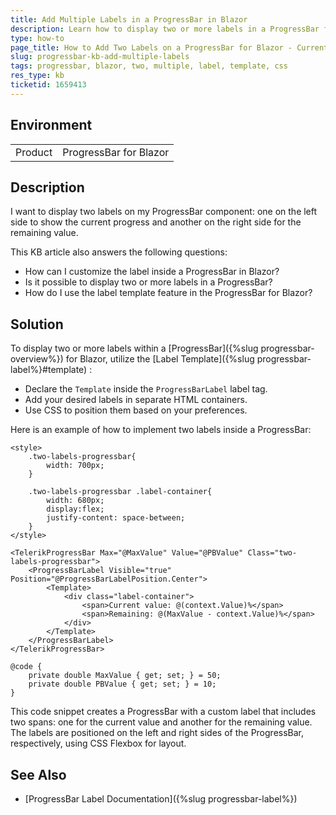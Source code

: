 ```yaml
---
title: Add Multiple Labels in a ProgressBar in Blazor
description: Learn how to display two or more labels in a ProgressBar for Blazor.
type: how-to
page_title: How to Add Two Labels on a ProgressBar for Blazor - Current Progress and Remaining Value
slug: progressbar-kb-add-multiple-labels
tags: progressbar, blazor, two, multiple, label, template, css
res_type: kb
ticketid: 1659413
---
```


## Environment

<table>
    <tbody>
        <tr>
            <td>Product</td>
            <td>ProgressBar for Blazor</td>
        </tr>
    </tbody>
</table>

## Description

I want to display two labels on my ProgressBar component: one on the left side to show the current progress and another on the right side for the remaining value. 


This KB article also answers the following questions:
- How can I customize the label inside a ProgressBar in Blazor?
- Is it possible to display two or more labels in a ProgressBar?
- How do I use the label template feature in the ProgressBar for Blazor?

## Solution

To display two or more labels within a [ProgressBar]({%slug progressbar-overview%}) for Blazor, utilize the [Label Template]({%slug progressbar-label%}#template) :
* Declare the `Template` inside the `ProgressBarLabel` label tag.
* Add your desired labels in separate HTML containers.
* Use CSS to position them based on your preferences.

Here is an example of how to implement two labels inside a ProgressBar:

````CSHTML
<style>
    .two-labels-progressbar{
        width: 700px;
    }

    .two-labels-progressbar .label-container{
        width: 680px;
        display:flex;
        justify-content: space-between;
    }
</style>

<TelerikProgressBar Max="@MaxValue" Value="@PBValue" Class="two-labels-progressbar">
    <ProgressBarLabel Visible="true" Position="@ProgressBarLabelPosition.Center">
        <Template>
            <div class="label-container">
                <span>Current value: @(context.Value)%</span>
                <span>Remaining: @(MaxValue - context.Value)%</span>
            </div>
        </Template>
    </ProgressBarLabel>
</TelerikProgressBar>

@code {
    private double MaxValue { get; set; } = 50;
    private double PBValue { get; set; } = 10;
}
````

This code snippet creates a ProgressBar with a custom label that includes two spans: one for the current value and another for the remaining value. The labels are positioned on the left and right sides of the ProgressBar, respectively, using CSS Flexbox for layout.

## See Also

* [ProgressBar Label Documentation]({%slug progressbar-label%})
